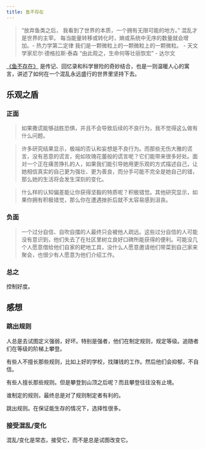 ```yaml
---
title: 鱼不存在
---
```


> “放弃鱼类之后， 我看到了世界的本质，一个拥有无限可能的地方。”
> 混乱才是世界的主宰。
> 每当能量转移或转化时，熵或系统中无序的数量就会增加。- 热力学第二定律
> 我们是一颗微粒上的一颗微粒上的一颗微粒。 - 天文学家尼尔·德格拉斯·泰森
> “由此观之，生命何等壮丽恢宏” - 达尔文


[《鱼不存在》](https://book.douban.com/subject/36096300/) 是传记、回忆录和科学冒险的奇妙结合，也是一则温暖人心的寓言，讲述了如何在一个混乱永远盛行的世界里坚持下去。

## 乐观之盾
### 正面
> 如果撒谎能够战胜恐惧，并且不会导致后续的不良行为，我不觉得这么做有什么问题。

> 许多研究结果显示，极端的否认和妄想是不良行为。而那些无伤大雅的谎言，没有恶意的谎言，宛如玫瑰花蕾般的谎言呢？它们能带来很多好处。面对一个正在痛苦挣扎的人，如果我们能引导她用更乐观的方式描述自己，让她相信真实的自己更为强壮、更为善良，而分手可能不完全是她自己的错，那么她的生活将会发生深刻的变化。

> 什么样的认知偏差能让你获得坚毅的特质呢？积极错觉。其他研究显示，如果你拥有积极错觉，那么你在遭遇挫折后就不太容易感到沮丧。

### 负面
> 一个过分自信、自吹自擂的人最终只会被他人疏远。这些过分自信的人可能没有意识到，他们失去了在社区里树立良好口碑所能获得的便利。可能没几个人愿意借给他们自家的耙地工具，没什么人愿意邀请他们带菜到自己家来聚会，也很少有人愿意为他们介绍工作。

### 总之
控制好度。

## 感想
### 跳出规则
人总是去试图定义强弱，好坏。特别是强者，他们在制定规则，规定等级。追随者们在等级的阶梯上攀登。

有些人不擅长那些规则，比如上好的学校，找赚钱的工作。然后他们会抑郁，不自信。

有些人擅长那些规则。但是攀登到山顶之后呢？而且攀登往往没有止境。

谁制定的规则，最终总是对了规则制定者有利的。

跳出规则。在保证能生存的情况下，选择性很多。

### 接受混乱/变化
混乱/变化是常态，接受它，而不是总是试图改变它。
